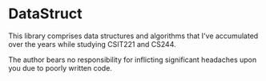 # DataStruct
This library comprises data structures and algorithms that I've accumulated over the years while studying CSIT221 and CS244.

The author bears no responsibility for inflicting significant headaches upon you due to poorly written code.
